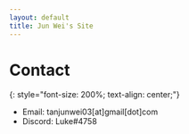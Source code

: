 ```yaml
---
layout: default
title: Jun Wei's Site
---
```


# Contact
{: style="font-size: 200%; text-align: center;"}

 - Email: tanjunwei03[at]gmail[dot]com
 - Discord: Luke#4758
